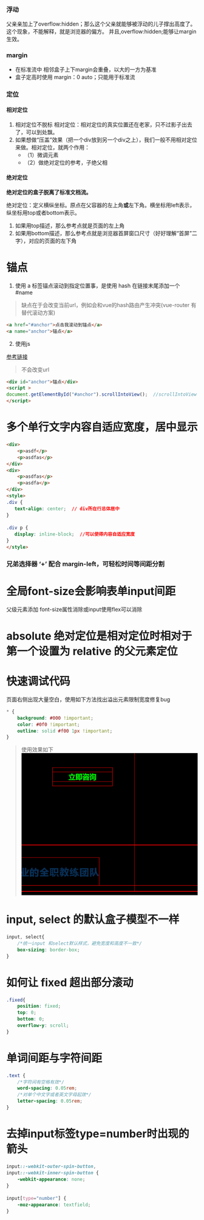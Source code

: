 ### 浮动
父亲亲加上了overflow:hidden；那么这个父亲就能够被浮动的儿子撑出高度了。这个现象，不能解释，就是浏览器的偏方。 并且,overflow:hidden;能够让margin生效。

### margin
- 在标准流中 相邻盒子上下margin会重叠，以大的一方为基准
- 盒子定高时使用 margin：0 auto；只能用于标准流



### 定位
#### 相对定位
1. 相对定位不脱标
相对定位：相对定位的真实位置还在老家，只不过影子出去了，可以到处飘。
2. 如果想做“压盖”效果（把一个div放到另一个div之上），我们一般不用相对定位来做。相对定位，就两个作用：
    - （1）微调元素
    - （2）做绝对定位的参考，子绝父相

#### 绝对定位

**绝对定位的盒子脱离了标准文档流。**

绝对定位：定义横纵坐标。原点在父容器的左上角**或**左下角。横坐标用left表示，纵坐标用top或者bottom表示。
1. 如果用top描述，那么参考点就是页面的左上角
2. 如果用bottom描述，那么参考点就是浏览器首屏窗口尺寸（好好理解“首屏”二字），对应的页面的左下角

# 锚点
1. 使用 a 标签锚点滚动到指定位置事，是使用 hash 在链接末尾添加一个 #name
>缺点在于会改变当前url，例如会和vue的hash路由产生冲突(vue-router 有替代滚动方案)
```html
<a href="#anchor">点击我滚动到锚点</a>
<a name="anchor">锚点</a>
```

2. 使用js

[参考链接](https://developer.mozilla.org/zh-CN/docs/Web/API/Element/scrollIntoView)
>不会改变url
```html
<div id="anchor">锚点</div>
<script >
document.getElementById("#anchor").scrollIntoView();  //scrollIntoView 参数可以控制滚动效果   
</script>
```

# 多个单行文字内容自适应宽度，居中显示 

```html
<div>
    <p>asdf</p>
    <p>asdfas</p>
</div>
<div>
    <p>asdfas</p>
    <p>asdfa</p>
</div>
<style>
.div {
   text-align: center;  // div所在行总体居中
}

.div p {
   display: inline-block;  //可以使得内容自适应宽度
}
</style>
```


### 兄弟选择器 ‘+’ 配合  margin-left，可轻松时间等间距分割

# 全局font-size会影响表单input间距
父级元素添加 font-size属性消除或input使用flex可以消除

# absolute 绝对定位是相对定位时相对于第一个设置为 relative 的父元素定位

# 快速调试代码
页面右侧出现大量空白，使用如下方法找出溢出元素限制宽度修复bug 
```css
* {
    background: #000 !important;
    color: #0f0 !important;
    outline: solid #f00 1px !important;
}
```
>使用效果如下
![](.README_images/4a89ec18.png)


# input, select 的默认盒子模型不一样
```css
input, select{
    /*统一input 和select默认样式，避免宽度和高度不一致*/
    box-sizing: border-box;
}
```

# 如何让 fixed 超出部分滚动

```css
.fixed{
    position: fixed;
    top: 0;
    bottom: 0;
    overflow-y: scroll;
}
```

# 单词间距与字符间距
```css
.text {
    /*字符间有空格有效*/
    word-spacing: 0.05rem;
    /*对单个中文字或者英文字母起效*/
    letter-spacing: 0.05rem;
}

```

# 去掉input标签type=number时出现的箭头
```css
input::-webkit-outer-spin-button,
input::-webkit-inner-spin-button {
    -webkit-appearance: none;
}
 
input[type="number"] {
    -moz-appearance: textfield;
}
```